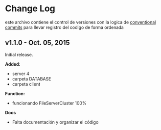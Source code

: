 # Change Log

este archivo contiene el control de versiones con la logica de [conventional commits](https://www.conventionalcommits.org/en/v1.0.0/) para llevar registro del codigo de forma ordenada

## v1.1.0 - Oct. 05, 2015

Initial release.

**Added:**
- server 4
- carpeta DATABASE
- carpeta client

**Function:**
- funcionando FileServerCluster 100%

**Docs**
- Falta documentación y organizar el código


